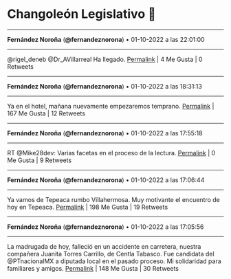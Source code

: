 # Changoleón Legislativo 🙈
*****
**Fernández Noroña** (**@fernandeznorona**) • 01-10-2022 a las 22:01:00
*****
@rigel_deneb @Dr_AVillarreal Ha llegado.
[Permalink](https://twitter.com/fernandeznorona/status/1576452168772882433) | 4 Me Gusta | 0 Retweets
*****
**Fernández Noroña** (**@fernandeznorona**) • 01-10-2022 a las 18:31:13
*****
Ya en el hotel, mañana nuevamente empezaremos temprano.
[Permalink](https://twitter.com/fernandeznorona/status/1576399373126148096) | 167 Me Gusta | 12 Retweets
*****
**Fernández Noroña** (**@fernandeznorona**) • 01-10-2022 a las 17:55:18
*****
RT @Mike28dev: Varias facetas en el proceso de la lectura.
[Permalink](https://twitter.com/fernandeznorona/status/1576390336544649216) | 0 Me Gusta | 9 Retweets
*****
**Fernández Noroña** (**@fernandeznorona**) • 01-10-2022 a las 17:06:44
*****
Ya vamos de Tepeaca rumbo Villahermosa. Muy motivante el encuentro de hoy en Tepeaca.
[Permalink](https://twitter.com/fernandeznorona/status/1576378112161763328) | 198 Me Gusta | 19 Retweets
*****
**Fernández Noroña** (**@fernandeznorona**) • 01-10-2022 a las 17:05:56
*****
La madrugada de hoy, falleció en un accidente en carretera, nuestra compañera Juanita Torres Carrillo, de Centla Tabasco. Fue candidata del @PTnacionalMX a diputada local en el pasado proceso. Mi solidaridad para familiares y amigos.
[Permalink](https://twitter.com/fernandeznorona/status/1576377910076002304) | 148 Me Gusta | 30 Retweets